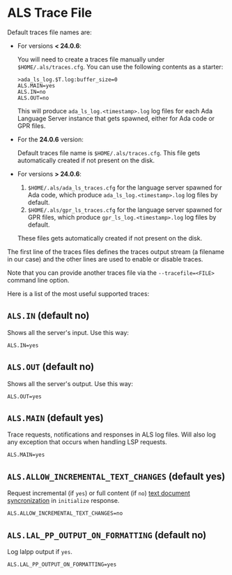 # ALS Trace File

Default traces file names are:

* For versions **< 24.0.6**:

   You will need to create a traces file manually under `$HOME/.als/traces.cfg`. You can
   use the following contents as a starter:

   ```text
   >ada_ls_log.$T.log:buffer_size=0
   ALS.MAIN=yes
   ALS.IN=no
   ALS.OUT=no
   ```

   This will produce `ada_ls_log.<timestamp>.log` log files for each Ada Language Server instance
   that gets spawned, either for Ada code or GPR files.

* For the **24.0.6** version:

   Default traces file name is `$HOME/.als/traces.cfg`. This file gets automatically created
   if not present on the disk.

* For versions **> 24.0.6**:
   1. `$HOME/.als/ada_ls_traces.cfg` for the language server spawned for Ada code, which produce `ada_ls_log.<timestamp>.log` log files by default.
   2. `$HOME/.als/gpr_ls_traces.cfg` for the language server spawned for GPR files, which produce `gpr_ls_log.<timestamp>.log` log files by default.

   These files gets automatically created if not present on the disk.

The first line of the traces files defines the traces output stream (a filename in our case) and the other lines are used to enable or disable traces.

Note that you can provide another traces file via the `--tracefile=<FILE>` command line option.

Here is a list of the most useful supported traces:

## `ALS.IN` (default no)
Shows all the server's input. Use this way:

    ALS.IN=yes

## `ALS.OUT` (default no)
Shows all the server's output. Use this way:

    ALS.OUT=yes

## `ALS.MAIN` (default yes)
Trace requests, notifications and responses in ALS log files. Will
also log any exception that occurs when handling LSP requests.

    ALS.MAIN=yes

## `ALS.ALLOW_INCREMENTAL_TEXT_CHANGES` (default yes)
Request incremental (if `yes`) or full content (if `no`)
[text document syncronization](https://microsoft.github.io/language-server-protocol/specification#textDocument_synchronization)
in `initialize` response.

    ALS.ALLOW_INCREMENTAL_TEXT_CHANGES=no

## `ALS.LAL_PP_OUTPUT_ON_FORMATTING` (default no)
Log lalpp output if `yes`.

    ALS.LAL_PP_OUTPUT_ON_FORMATTING=yes
